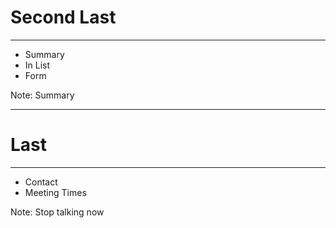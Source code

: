 # Second Last

<hr />

- Summary
- In List
- Form

Note:
Summary

---

# Last

<hr />

- Contact
- Meeting Times

Note:
Stop talking now
